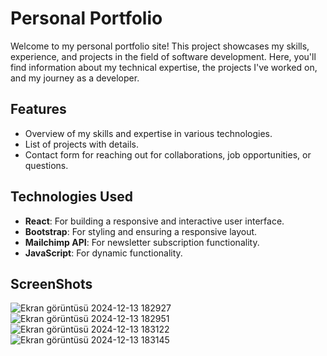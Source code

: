 # Personal Portfolio

Welcome to my personal portfolio site! This project showcases my skills, experience, and projects in the field of software development. Here, you'll find information about my technical expertise, the projects I've worked on, and my journey as a developer.

## Features
- Overview of my skills and expertise in various technologies.
- List of projects with details.
- Contact form for reaching out for collaborations, job opportunities, or questions.

## Technologies Used
- **React**: For building a responsive and interactive user interface.
- **Bootstrap**: For styling and ensuring a responsive layout.
- **Mailchimp API**: For newsletter subscription functionality.
- **JavaScript**: For dynamic functionality.

## ScreenShots

![Ekran görüntüsü 2024-12-13 182927](https://github.com/user-attachments/assets/08cbec3b-f2f2-4acc-8cb5-65879c4bd021)
![Ekran görüntüsü 2024-12-13 182951](https://github.com/user-attachments/assets/10f5d20b-82c5-4999-9f00-e21e49aa8076)
![Ekran görüntüsü 2024-12-13 183122](https://github.com/user-attachments/assets/ef0724db-a4f7-4080-8e36-6072c8bcffdc)
![Ekran görüntüsü 2024-12-13 183145](https://github.com/user-attachments/assets/efcdc59c-e188-44f4-b1d9-e4a769db163b)
